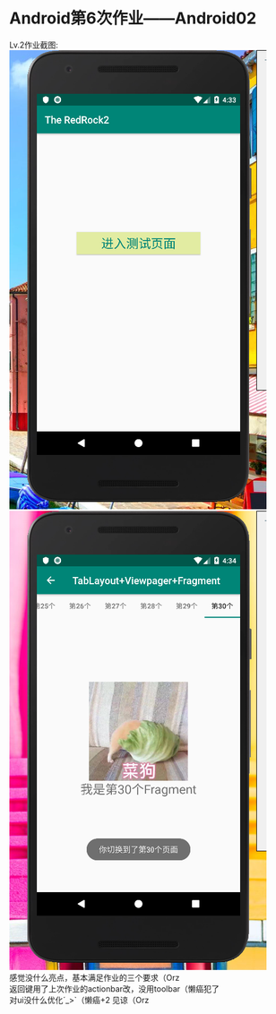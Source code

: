 # Android第6次作业——Android02
Lv.2作业截图:<br/>
![Image text](https://github.com/ccsccd/Android02/blob/master/img-readme/01.png)
![Image text](https://github.com/ccsccd/Android02/blob/master/img-readme/02.png)<br/>
感觉没什么亮点，基本满足作业的三个要求（Orz<br/>
返回键用了上次作业的actionbar改，没用toolbar（懒癌犯了<br/>
对ui没什么优化´_>`（懒癌+2
见谅（Orz
